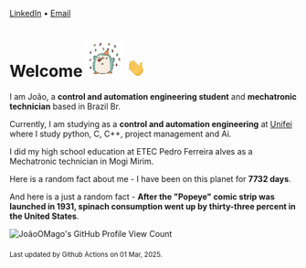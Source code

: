 [LinkedIn](https://www.linkedin.com/in/joão-pedro-gozzoli-b95641301/) &bull;
[Email](joaopedrogozzoli@gmail.com)

# Welcome <img src="happy.gif" height="64px" /> <img src="wave.gif" height="32px" />

I am João, a  **control and automation engineering student** and **mechatronic technician** based in Brazil Br.

Currently, I am studying as a **control and automation engineering** at [Unifei](https://unifei.edu.br) where I study python, C, C++, project management and Ai.

I did my high school education at ETEC Pedro Ferreira alves as a Mechatronic technician in Mogi Mirim.

Here is a random fact about me - I have been on this planet for **7732 days**.

And here is a just a random fact -  **After the "Popeye" comic strip was launched in 1931, spinach consumption went up by thirty-three percent in the United States**.

![JoãoOMago's GitHub Profile View Count](https://komarev.com/ghpvc/?username=JoaoOMago)

<sub>Last updated by Github Actions on 01 Mar, 2025.</sub>
